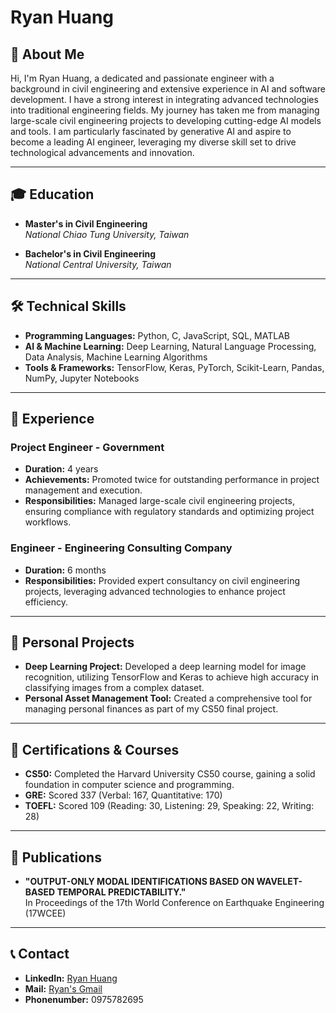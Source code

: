 # Ryan Huang

## 👋 About Me

Hi, I'm Ryan Huang, a dedicated and passionate engineer with a background in civil engineering and extensive experience in AI and software development. I have a strong interest in integrating advanced technologies into traditional engineering fields. My journey has taken me from managing large-scale civil engineering projects to developing cutting-edge AI models and tools. I am particularly fascinated by generative AI and aspire to become a leading AI engineer, leveraging my diverse skill set to drive technological advancements and innovation.


---

## 🎓 Education

- **Master's in Civil Engineering**  
  _National Chiao Tung University, Taiwan_

- **Bachelor's in Civil Engineering**  
  _National Central University, Taiwan_

---

## 🛠 Technical Skills

- **Programming Languages:** Python, C, JavaScript, SQL, MATLAB
- **AI & Machine Learning:** Deep Learning, Natural Language Processing, Data Analysis, Machine Learning Algorithms
- **Tools & Frameworks:** TensorFlow, Keras, PyTorch, Scikit-Learn, Pandas, NumPy, Jupyter Notebooks

---

## 💼 Experience

### Project Engineer - Government
- **Duration:** 4 years
- **Achievements:** Promoted twice for outstanding performance in project management and execution.
- **Responsibilities:** Managed large-scale civil engineering projects, ensuring compliance with regulatory standards and optimizing project workflows.

### Engineer - Engineering Consulting Company
- **Duration:** 6 months
- **Responsibilities:** Provided expert consultancy on civil engineering projects, leveraging advanced technologies to enhance project efficiency.

---

## 🌟 Personal Projects
- **Deep Learning Project:** Developed a deep learning model for image recognition, utilizing TensorFlow and Keras to achieve high accuracy in classifying images from a complex dataset.
- **Personal Asset Management Tool:** Created a comprehensive tool for managing personal finances as part of my CS50 final project.

---

## 📜 Certifications & Courses

- **CS50:** Completed the Harvard University CS50 course, gaining a solid foundation in computer science and programming.
- **GRE:** Scored 337 (Verbal: 167, Quantitative: 170)
- **TOEFL:** Scored 109 (Reading: 30, Listening: 29, Speaking: 22, Writing: 28)

---

## 📝 Publications

- **"OUTPUT-ONLY MODAL IDENTIFICATIONS BASED ON WAVELET-BASED TEMPORAL PREDICTABILITY."**  
  In Proceedings of the 17th World Conference on Earthquake Engineering (17WCEE)

---

## 📞 Contact

- **LinkedIn:** [Ryan Huang](https://www.linkedin.com/in/ryanhuang19941212)
- **Mail:** [Ryan's Gmail](www.linkedin.com/in/ryanhuang19941212)
- **Phonenumber:** 0975782695

